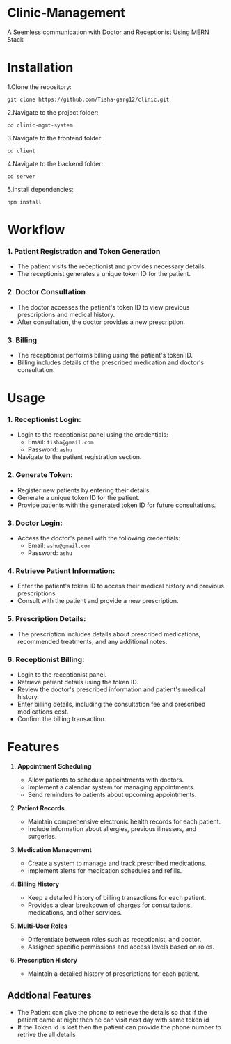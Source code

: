 # Clinic-Management
A Seemless communication with Doctor and Receptionist Using MERN Stack

# Installation
1.Clone the repository:

    git clone https://github.com/Tisha-garg12/clinic.git

2.Navigate to the project folder:

    cd clinic-mgmt-system

3.Navigate to the frontend folder:

    cd client

4.Navigate to the backend folder:

    cd server

5.Install dependencies:

    npm install

# Workflow

### 1. Patient Registration and Token Generation

- The patient visits the receptionist and provides necessary details.
- The receptionist generates a unique token ID for the patient.

### 2. Doctor Consultation

- The doctor accesses the patient's token ID to view previous prescriptions and medical history.
- After consultation, the doctor provides a new prescription.

### 3. Billing

- The receptionist performs billing using the patient's token ID.
- Billing includes details of the prescribed medication and doctor's consultation.

# Usage

### 1. Receptionist Login:

- Login to the receptionist panel using the credentials:
  - Email: `tisha@gmail.com`
  - Password: `ashu`
- Navigate to the patient registration section.

### 2. Generate Token:

- Register new patients by entering their details.
- Generate a unique token ID for the patient.
- Provide patients with the generated token ID for future consultations.

### 3. Doctor Login:

- Access the doctor's panel with the following credentials:
  - Email: `ashu@gmail.com`
  - Password: `ashu`

### 4. Retrieve Patient Information:

- Enter the patient's token ID to access their medical history and previous prescriptions.
- Consult with the patient and provide a new prescription.

### 5. Prescription Details:

- The prescription includes details about prescribed medications, recommended treatments, and any additional notes.

### 6. Receptionist Billing:

- Login to the receptionist panel.
- Retrieve patient details using the token ID.
- Review the doctor's prescribed information and patient's medical history.
- Enter billing details, including the consultation fee and prescribed medications cost.
- Confirm the billing transaction.

# Features

1. **Appointment Scheduling**
   - Allow patients to schedule appointments with doctors.
   - Implement a calendar system for managing appointments.
   - Send reminders to patients about upcoming appointments.

2. **Patient Records**
   - Maintain comprehensive electronic health records for each patient.
   - Include information about allergies, previous illnesses, and surgeries.

3. **Medication Management**
   - Create a system to manage and track prescribed medications.
   - Implement alerts for medication schedules and refills.

4. **Billing History**
   - Keep a detailed history of billing transactions for each patient.
   - Provides a clear breakdown of charges for consultations, medications, and other services.

5. **Multi-User Roles**
   - Differentiate between roles such as receptionist, and doctor.
   - Assigned specific permissions and access levels based on roles.

6. **Prescription History**
   - Maintain a detailed history of prescriptions for each patient.

## Addtional Features
- The Patient can give the phone to retrieve the details so that if the patient came at night then he can visit next day with same token id
- If the Token id is lost then the patient can provide the phone number to retrive the all details
